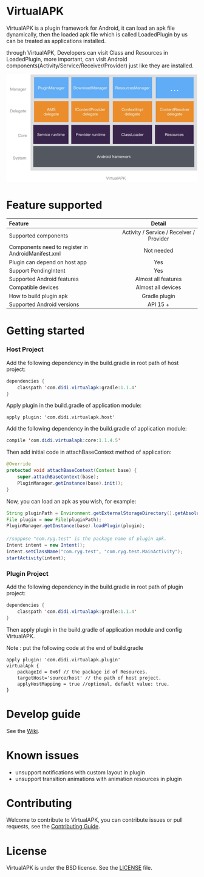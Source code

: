 # VirtualAPK
VirtualAPK is a plugin framework for Android, it can load an apk file dynamically, then the loaded apk file which is called LoadedPlugin by us can be treated as applications installed.

through VirtualAPK, Developers can visit Class and Resources in LoadedPlugin, more important, can visit Android components(Activity/Service/Receiver/Provider) just like they are installed.

![VirtualAPK](va.png)
# Feature supported

|Feature|Detail
|:-------------|:-------------:|
| Supported components |Activity / Service / Receiver / Provider
| Components need to register in AndroidManifest.xml |Not needed
| Plugin can depend on host app| Yes
| Support PendingIntent| Yes
| Supported Android features| Almost all features
| Compatible devices| Almost all devices
| How to build plugin apk |Gradle plugin
| Supported Android versions |API 15 +
# Getting started
### Host Project
Add the following dependency in the build.gradle in root path of host project:
``` java
dependencies {
    classpath 'com.didi.virtualapk:gradle:1.1.4'
}
```

Apply plugin in the build.gradle of application module:
```
apply plugin: 'com.didi.virtualapk.host'
```

Add the following dependency in the build.gradle of application module:
``` java
compile 'com.didi.virtualapk:core:1.1.4.5'
```

Then add initial code in attachBaseContext method of application:
``` java
@Override
protected void attachBaseContext(Context base) {
    super.attachBaseContext(base);
    PluginManager.getInstance(base).init();
}
```

Now, you can load an apk as you wish, for example:

``` java
String pluginPath = Environment.getExternalStorageDirectory().getAbsolutePath().concat("/Test.apk");
File plugin = new File(pluginPath);
PluginManager.getInstance(base).loadPlugin(plugin);

//suppose "com.ryg.test" is the package name of plugin apk.
Intent intent = new Intent();
intent.setClassName("com.ryg.test", "com.ryg.test.MainActivity");
startActivity(intent);
```
### Plugin Project
Add the following dependency in the build.gradle in root path of plugin project:
``` java
dependencies {
    classpath 'com.didi.virtualapk:gradle:1.1.4'
}
```

Then apply plugin in the build.gradle of application module and config VirtualAPK.

Note : put the following code at the end of build.gradle
```
apply plugin: 'com.didi.virtualapk.plugin'
virtualApk {
    packageId = 0x6f // the package id of Resources.
    targetHost='source/host' // the path of host project.
    applyHostMapping = true //optional, default value: true. 
}
```
# Develop guide
See the [Wiki](http://www.baidu.com/wiki).
# Known issues
- unsupport notifications with custom layout in plugin
- unsupport transition animations with animation resources in plugin

# Contributing
Welcome to contribute to VirtualAPK, you can contribute issues or pull requests, see the [Contributing Guide]().

# License
VirtualAPK is under the BSD license. See the [LICENSE]() file.